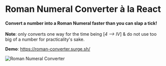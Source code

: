 # Roman Numeral Converter à la React

#### Convert a number into a Roman Numeral faster than you can slap a tick!

**Note**: only converts one way for the time being [_4 --> IV_] & do not use too big of a number for practicality's sake.

**Demo**: https://roman-converter.surge.sh/

![Roman Numeral Converter](https://i.imgur.com/jwIiqkJ.png)
